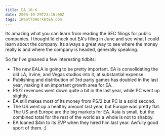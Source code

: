```yaml
---
title: EA 10-K
date: 2003-10-29T23:16:00Z
tags: IWantToWorkAtEA.com
---
```

Its amazing what you can learn from reading the SEC filings for public companies. I thought Id check out EA's filing in June and see what I could learn about the company. Its always a great way to see where the money really is and where the company is headed, generally speaking.

So far I've gleaned a few interesting tidbits:

* The new EALA is going to be pretty important. EA is consolidating the old LA, Irvine, and Vegas studios into it, at substantial expense.
* Publishing and distribution of 3rd party games has doubled in the last year, making it an important growth area for EA.
* PS/2 revenues went down quite a bit in the last year, while PC went up slightly.
* EA still makes most of its money from PS/2 but PC is a solid second.
* The US went up a healthy amount last year, but Europe was pretty flat. The US and Europe are the big markets for EA. Asia is small, but the combined total for the rest of the world as a whole is not to shabby.
* EA loaned $4m to its EVP when they hired him last year. Awfully good sport of them. ;)
